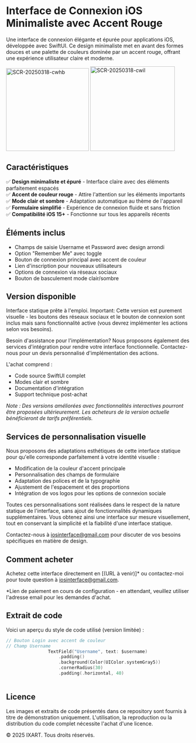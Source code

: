 # Interface de Connexion iOS Minimaliste avec Accent Rouge

Une interface de connexion élégante et épurée pour applications iOS, développée avec SwiftUI. Ce design minimaliste met en avant des formes douces et une palette de couleurs dominée par un accent rouge, offrant une expérience utilisateur claire et moderne.

<img width="226" alt="SCR-20250318-cwhb" src="https://github.com/user-attachments/assets/3808b56b-5c1e-482a-8f64-714e1291dda3" />
<img width="231" alt="SCR-20250318-cwil" src="https://github.com/user-attachments/assets/548538eb-2123-4f56-8c24-ea1cf56f2eee" />

## Caractéristiques
✅ **Design minimaliste et épuré** - Interface claire avec des éléments parfaitement espacés  
✅ **Accent de couleur rouge** - Attire l'attention sur les éléments importants  
✅ **Mode clair et sombre** - Adaptation automatique au thème de l'appareil  
✅ **Formulaire simplifié** - Expérience de connexion fluide et sans friction  
✅ **Compatibilité iOS 15+** - Fonctionne sur tous les appareils récents

## Éléments inclus
- Champs de saisie Username et Password avec design arrondi
- Option "Remember Me" avec toggle
- Bouton de connexion principal avec accent de couleur
- Lien d'inscription pour nouveaux utilisateurs
- Options de connexion via réseaux sociaux
- Bouton de basculement mode clair/sombre

## Version disponible
Interface statique prête à l'emploi. Important: Cette version est purement visuelle - les boutons des réseaux sociaux et le bouton de connexion sont inclus mais sans fonctionnalité active (vous devrez implémenter les actions selon vos besoins).

Besoin d'assistance pour l'implémentation? Nous proposons également des services d'intégration pour rendre votre interface fonctionnelle. Contactez-nous pour un devis personnalisé d'implémentation des actions.


L'achat comprend :
- Code source SwiftUI complet
- Modes clair et sombre
- Documentation d'intégration
- Support technique post-achat

*Note : Des versions améliorées avec fonctionnalités interactives pourront être proposées ultérieurement. Les acheteurs de la version actuelle bénéficieront de tarifs préférentiels.*

## Services de personnalisation visuelle
Nous proposons des adaptations esthétiques de cette interface statique pour qu'elle corresponde parfaitement à votre identité visuelle :
- Modification de la couleur d'accent principale
- Personnalisation des champs de formulaire
- Adaptation des polices et de la typographie
- Ajustement de l'espacement et des proportions
- Intégration de vos logos pour les options de connexion sociale

Toutes ces personnalisations sont réalisées dans le respect de la nature statique de l'interface, sans ajout de fonctionnalités dynamiques supplémentaires. Vous obtenez ainsi une interface sur mesure visuellement, tout en conservant la simplicité et la fiabilité d'une interface statique.

Contactez-nous à iosinterface@gmail.com pour discuter de vos besoins spécifiques en matière de design.

## Comment acheter
Achetez cette interface directement en [(URL à venir)]* ou contactez-moi pour toute question à iosinterface@gmail.com.

*Lien de paiement en cours de configuration - en attendant, veuillez utiliser l'adresse email pour les demandes d'achat.

## Extrait de code
Voici un aperçu du style de code utilisé (version limitée) :
```swift
// Bouton Login avec accent de couleur
// Champ Username
                TextField("Username", text: $username)
                    .padding()
                    .background(Color(UIColor.systemGray5))
                    .cornerRadius(30)
                    .padding(.horizontal, 40)
                    
```

## Licence

Les images et extraits de code présentés dans ce repository sont fournis à titre de démonstration uniquement. L'utilisation, la reproduction ou la distribution du code complet nécessite l'achat d'une licence.

© 2025 IXART. Tous droits réservés.


